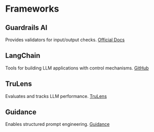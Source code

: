 # Frameworks

## Guardrails AI
Provides validators for input/output checks. [Official Docs](https://guardrailsai.com/docs/getting_started/guardrails_server?utm_source=chatgpt.com)

## LangChain
Tools for building LLM applications with control mechanisms. [GitHub](https://github.com/guardrails-ai/guardrails?utm_source=chatgpt.com)

## TruLens
Evaluates and tracks LLM performance. [TruLens](https://www.trulens.org/)

## Guidance
Enables structured prompt engineering. [Guidance](https://github.com/microsoft/guidance)
